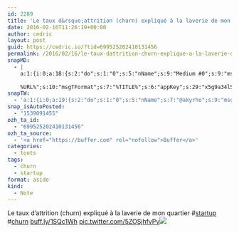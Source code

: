 ```yaml
---
id: 2289
title: 'Le taux d&rsquo;attrition (churn) expliqué à la laverie de mon quartier #startup #churn buff.ly/1SQc1Wh pic.twitter.com/5ZOSjhfvPv'
date: 2016-02-16T11:26:19+00:00
author: cedric
layout: post
guid: https://cedric.io/?tid=699525202410131456
permalink: /2016/02/16/le-taux-dattrition-churn-explique-a-la-laverie-de-mon-quartier-startup-churn-buff-ly-1sqc1wh-pic-twitter-com-5zosjhfvpv/
snapMD:
  - |
    a:1:{i:0;a:18:{s:2:"do";s:1:"0";s:5:"nName";s:9:"Medium #0";s:9:"msgFormat";s:19:"%FULLTEXT%
    
    %URL%";s:10:"msgTFormat";s:7:"%TITLE%";s:6:"appKey";s:29:"x5g9a34l5z294i5y2q284e4g54454";s:6:"appSec";s:85:"d3h0a44e4s2b4i5u2r234m5f5b4v2l5q2a444h574347464a454x2w20374447494c484b4w2c464f5u2d4z2";s:8:"inclTags";s:1:"1";s:7:"fltrsOn";i:0;s:5:"fltrs";a:0:{}s:7:"proxyOn";i:0;s:7:"useSURL";i:0;s:1:"v";i:350;s:4:"publ";s:1:"0";s:11:"accessToken";s:65:"2353413aa5437433e5648ccf74a16119308317c52d1a24d8ed99f26add037528a";s:12:"appAppUserID";s:65:"104b21fd8da79171a6e7bf800d03b4b761204f242935e05d2d86850a6b1635f77";s:14:"appAppUserName";s:26:"Cédric Bousmanne (akyrho)";s:13:"appAppUserURL";s:26:"https://medium.com/@akyrho";s:7:"pubList";a:0:{}}}
snapTW:
  - 'a:1:{i:0;a:19:{s:2:"do";s:1:"0";s:5:"nName";s:7:"@akyrho";s:9:"msgFormat";s:26:"%TITLE%. %EXCERPT% - %URL%";s:6:"appKey";s:55:"x5g9a8325v2y475r3c4m48584n53446p423r3r5u3e356j5j3k4r2p3";s:6:"appSec";s:105:"d3h0a94o46415u594v3q5l5n5l4r4x474x4j484o473u4i5w2m4k494z2k344n306n5r3l5v2s554p4n3p3k45495c3z4v4d3m3u5w525";s:7:"fltrsOn";i:0;s:5:"fltrs";a:0:{}s:7:"proxyOn";i:0;s:7:"useSURL";i:0;s:1:"v";i:350;s:5:"twURL";s:25:"http://twitter.com/akyrho";s:11:"accessToken";s:50:"6678782-Eyg60SCeh7762DEIsYtTPD5GVeOuSN8ATMdF2Lpppe";s:14:"accessTokenSec";s:45:"PgGDCbcYLJnR5esZjY9ID72A33mUNCYnQwaQTBsojSJNa";s:5:"tw140";i:0;s:10:"riComments";s:1:"1";s:11:"riCommentsM";s:1:"1";s:12:"riCommentsAA";s:1:"1";s:8:"attchImg";s:1:"1";s:9:"wpImgSize";s:4:"full";}}'
snap_isAutoPosted:
  - "1539091455"
ozh_ta_id:
  - "699525202410131456"
ozh_ta_source:
  - '<a href="https://buffer.com" rel="nofollow">Buffer</a>'
categories:
  - toots
tags:
  - churn
  - startup
format: aside
kind:
  - Note
---
```

Le taux d&rsquo;attrition (churn) expliqué à la laverie de mon quartier <span class="hashtag hashtag_local">#<a href="https://cedric.io/tag/startup/">startup</a> <span class="hashtag hashtag_local">#<a href="https://cedric.io/tag/churn/">churn</a> <a href="http://buff.ly/1SQc1Wh" title="http://buff.ly/1SQc1Wh" class="link link_untco">buff.ly/1SQc1Wh</a> <a href="https://twitter.com/akyrho/status/699525202410131456/photo/1" title="https://twitter.com/akyrho/status/699525202410131456/photo/1" class="link link_untco link_untco_image">pic.twitter.com/5ZOSjhfvPv</a><span class="embed_image embed_image_yes"><a href="https://twitter.com/akyrho/status/699525202410131456/photo/1"><img src="https://i0.wp.com/pbs.twimg.com/media/CbU2dxOWIAAoewF.jpg?w=900&#038;ssl=1" data-recalc-dims="1" /></a></span></p>